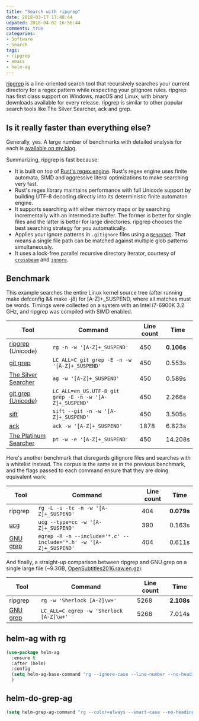 ```yaml
---
title: "Search with ripgrep"
date: 2018-03-17 17:48:44
udpated: 2018-04-02 16:56:44
comments: true
categories:
- Software
- Search
tags:
- ripgrep
- emacs
- helm-ag
---
```


[ripgrep](https://github.com/BurntSushi/ripgrep) is a line-oriented search tool that recursively searches your current directory for a regex pattern while respecting your gitignore rules. ripgrep has first class support on Windows, macOS and Linux, with binary downloads available for every release. ripgrep is similar to other popular search tools like The Silver Searcher, ack and grep.

## Is it really faster than everything else?

Generally, yes. A large number of benchmarks with detailed analysis for each is [available on my blog](http://blog.burntsushi.net/ripgrep/).

Summarizing, ripgrep is fast because:

* It is built on top of [Rust's regex engine](https://github.com/rust-lang-nursery/regex). Rust's regex engine uses finite automata, SIMD and aggressive literal optimizations to make searching very fast.
* Rust's regex library maintains performance with full Unicode support by building UTF-8 decoding directly into its deterministic finite automaton engine.
* It supports searching with either memory maps or by searching incrementally with an intermediate buffer. The former is better for single files and the latter is better for large directories. ripgrep chooses the best searching strategy for you automatically.
* Applies your ignore patterns in `.gitignore` files using a [`RegexSet`](https://doc.rust-lang.org/regex/regex/struct.RegexSet.html). That means a single file path can be matched against multiple glob patterns simultaneously.
* It uses a lock-free parallel recursive directory iterator, courtesy of [`crossbeam`](https://docs.rs/crossbeam) and [`ignore`](https://docs.rs/ignore).
<!-- more -->

## Benchmark

This example searches the entire Linux kernel source tree (after running make defconfig && make -j8) for [A-Z]+_SUSPEND, where all matches must be words. Timings were collected on a system with an Intel i7-6900K 3.2 GHz, and ripgrep was compiled with SIMD enabled.

| Tool | Command | Line count | Time |
| ---- | ------- | ---------- | ---- |
| [ripgrep](https://github.com/BurntSushi/ripgrep) (Unicode) | `rg -n -w '[A-Z]+_SUSPEND'` | 450 | **0.106s** |
| [git grep](https://www.kernel.org/pub/software/scm/git/docs/git-grep.html) | `LC_ALL=C git grep -E -n -w '[A-Z]+_SUSPEND'` | 450 | 0.553s |
| [The Silver Searcher](https://github.com/ggreer/the_silver_searcher) | `ag -w '[A-Z]+_SUSPEND'` | 450 | 0.589s |
| [git grep (Unicode)](https://www.kernel.org/pub/software/scm/git/docs/git-grep.html) | `LC_ALL=en_US.UTF-8 git grep -E -n -w '[A-Z]+_SUSPEND'` | 450 | 2.266s |
| [sift](https://github.com/svent/sift) | `sift --git -n -w '[A-Z]+_SUSPEND'` | 450 | 3.505s |
| [ack](https://github.com/petdance/ack2) | `ack -w '[A-Z]+_SUSPEND'` | 1878 | 6.823s |
| [The Platinum Searcher](https://github.com/monochromegane/the_platinum_searcher) | `pt -w -e '[A-Z]+_SUSPEND'` | 450 | 14.208s |

Here's another benchmark that disregards gitignore files and searches with a whitelist instead. The corpus is the same as in the previous benchmark, and the flags passed to each command ensure that they are doing equivalent work:

| Tool | Command | Line count | Time |
| ---- | ------- | ---------- | ---- |
| ripgrep | `rg -L -u -tc -n -w '[A-Z]+_SUSPEND'` | 404 | **0.079s** |
| [ucg](https://github.com/gvansickle/ucg) | `ucg --type=cc -w '[A-Z]+_SUSPEND'` | 390 | 0.163s |
| [GNU grep](https://www.gnu.org/software/grep/) | `egrep -R -n --include='*.c' --include='*.h' -w '[A-Z]+_SUSPEND'` | 404 | 0.611s |

And finally, a straight-up comparison between ripgrep and GNU grep on a single large file (~9.3GB, [OpenSubtitles2016.raw.en.gz](http://opus.lingfil.uu.se/OpenSubtitles2016/mono/OpenSubtitles2016.raw.en.gz)):

| Tool | Command | Line count | Time |
| ---- | ------- | ---------- | ---- |
| ripgrep | `rg -w 'Sherlock [A-Z]\w+'` | 5268 | **2.108s** |
| [GNU grep](https://www.gnu.org/software/grep/) | `LC_ALL=C egrep -w 'Sherlock [A-Z]\w+'` | 5268 | 7.014s |

## helm-ag with rg

```el
(use-package helm-ag
  :ensure t
  :after (helm)
  :config
  (setq helm-ag-base-command "rg --ignore-case --line-number --no-heading --vimgrep")
  )
```

## helm-do-grep-ag

```el
(setq helm-grep-ag-command "rg --color=always --smart-case --no-heading --line-number --vimgrep %s %s %s")
```
